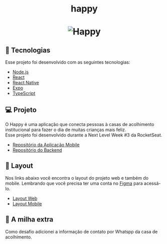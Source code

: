 <h1 align="center">
  happy
</h1>

<h1 align="center">
    <img alt="Happy" title="Happy" src="https://user-images.githubusercontent.com/34426848/96391113-04e3d380-118e-11eb-8617-788ee5b8b9a6.png" />
</h1>

## 🚀 Tecnologias

Esse projeto foi desenvolvido com as seguintes tecnologias:

- [Node.js](https://nodejs.org/en/)
- [React](https://reactjs.org)
- [React Native](https://facebook.github.io/react-native/)
- [Expo](https://expo.io/)
- [TypeScript](https://www.typescriptlang.org/)

## 💻 Projeto

O Happy é uma aplicação que conecta pessoas à casas de acolhimento institucional para fazer o dia de muitas crianças mais feliz.<br />
Esse projeto foi desenvolvido durante a Next Level Week #3 da RocketSeat.

- [Repositório da Aplicação Mobile](https://github.com/daniloamsilva/happy_mobile)
- [Repositório do Backend](https://github.com/daniloamsilva/happy_backend)

## 🔖 Layout

Nos links abaixo você encontra o layout do projeto web e também do mobile. Lembrando que você precisa ter uma conta no [Figma](http://figma.com/) para acessá-lo.

- [Layout Web](https://www.figma.com/file/mDEbnoojksG4w8sOxmudh3/Happy-Web)
- [Layout Mobile](https://www.figma.com/file/X27FfVxAgy9f5IFa7ONlph/Happy-Mobile)

## 🧠 A milha extra

Como desafio adicionei a informação de contato por Whatspp da casa de acolhimento.
